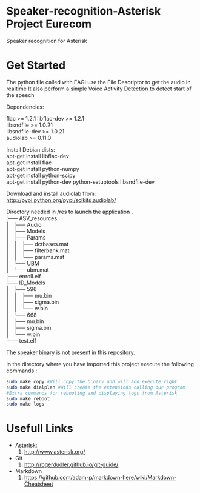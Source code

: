 # Speaker-recognition-Asterisk Project Eurecom
 Speaker recognition for Asterisk 
 
# Get Started

The python file called with EAGI use the File Descriptor to get the audio in realtime
It also perform a simple Voice Activity Detection to detect start of the speech

Dependencies:

flac >= 1.2.1 
libflac-dev >= 1.2.1  
libsndfile >= 1.0.21  
libsndfile-dev >= 1.0.21  
audiolab >= 0.11.0  

Install Debian dists:  
apt-get install libflac-dev  
apt-get install flac  
apt-get install python-numpy  
apt-get install python-scipy  
apt-get install python-dev python-setuptools libsndfile-dev  


Download and install audiolab from:  
http://pypi.python.org/pypi/scikits.audiolab/  

Directory needed in /res to launch the application 
.  
├── ASV_resources  
│   ├── Audio  
│   ├── Models  
│   ├── Params  
│   │   ├── dctbases.mat  
│   │   ├── filterbank.mat  
│   │   └── params.mat  
│   └── UBM  
│       └── ubm.mat  
├── enroll.elf  
├── ID_Models  
│   ├── 596  
│   │   ├── mu.bin  
│   │   ├── sigma.bin  
│   │   └── w.bin  
│   └── 668  
│       ├── mu.bin  
│       ├── sigma.bin  
│       └── w.bin  
└── test.elf  

The speaker binary is not present in this repository.

In the directory where you have imported this project execute the following commands :

```bash
sudo make copy #Will copy the binary and will add execute right
sudo make dialplan #Will create the extensions calling our program
#Extra commands for rebooting and displaying logs from Asterisk
sudo make reboot
sudo make logs
```

# Usefull Links

* Asterisk: 
  1. http://www.asterisk.org/
* Git
  1. http://rogerdudler.github.io/git-guide/
* Markdown
  1. https://github.com/adam-p/markdown-here/wiki/Markdown-Cheatsheet


